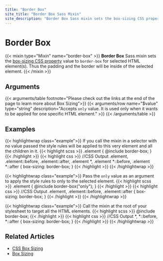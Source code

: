 ```yaml
---
title: "Border Box"
site_title: "Border Box Sass Mixin"
site_description: "Border Box Sass mixin sets the box-sizing CSS property value to border-box for selected HTML elements."
---
```


# Border Box

{{< mixin type="Mixin" name="border-box" >}}
**Border Box** Sass mixin sets the [box-sizing CSS property](https://developer.mozilla.org/en-US/docs/Web/CSS/box-sizing) value to `border-box` for selected HTML element(s). Thus the padding and the border will be inside of the selected element.
{{< /mixin >}}

## Arguments

{{< arguments/table footnote="Please check out the links at the end of the page to learn more about Box Sizing">}}
  {{< arguments/row name="$value" type="string" description="Accepts `only` value. It is used only when it wants to be applied for one specific HTML element." >}}
{{< /arguments/table >}}

## Examples

{{< highlightwrap class="example">}}
If you call the mixin in a selector with no value passed the style rules will be applied to this very element and all the children in it.
{{< highlight scss >}}
.element {
  @include border-box;
}
{{< /highlight >}}
{{< highlight css >}}
//CSS Output
.element, 
.element::before, 
.element::after,
.element *,
.element *::before,
.element *::after {
  box-sizing: border-box;
}
{{< /highlight >}}
{{< /highlightwrap >}}

{{< highlightwrap class="example">}}
Pass the `only` value as an argument to apply the style rules to only to the selected element.
{{< highlight scss >}}
.element {
  @include border-box("only");
}
{{< /highlight >}}
{{< highlight css >}}
//CSS Output
.element, 
.element::before, 
.element::after {
  box-sizing: border-box;
}
{{< /highlight >}}
{{< /highlightwrap >}}

{{< highlightwrap class="example">}}
Call the mixin at the root of your stylesheet to target all the HTML elements.
{{< highlight scss >}}
@include border-box;
{{< /highlight >}}
{{< highlight css >}}
//CSS Output
*,
*::before,
*::after {
  box-sizing: border-box;
}
{{< /highlight >}}
{{< /highlightwrap >}}

## Related Articles
* [CSS Box Sizing](https://www.w3schools.com/css/css3_box-sizing.asp)
* [Box Sizing](https://css-tricks.com/box-sizing/)
